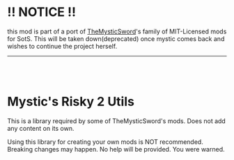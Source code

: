 # !! NOTICE !!
this mod is part of a port of [TheMysticSword](https://themysticsword.neocities.org/)'s family of MIT-Licensed mods for SotS. This will be taken down(deprecated) once mystic comes back and wishes to continue the project herself.

---
<br><br>

# Mystic's Risky 2 Utils
This is a library required by some of TheMysticSword's mods. Does not add any content on its own.  
  
Using this library for creating your own mods is NOT recommended. Breaking changes may happen. No help will be provided. You were warned.
